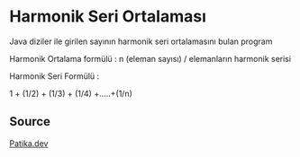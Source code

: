 # Harmonik Seri Ortalaması

Java diziler ile girilen sayının harmonik seri ortalamasını bulan program

Harmonik Ortalama formülü : n (eleman sayısı) / elemanların harmonik serisi

Harmonik Seri Formülü :

1 + (1/2) + (1/3) + (1/4) +.....+(1/n)

## Source

[Patika.dev](https://www.patika.dev/tr)
